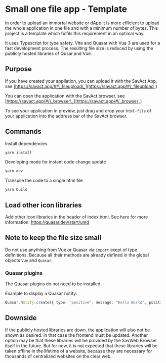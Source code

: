 # Small one file app - Template

In order to upload an immortal website or dApp it is more efficient to upload the whole application in one file and with a minimum number of bytes. This project is a template which fulfils this requirement in an optimal way.

It uses Typescript for type safety. Vite and Quasar with Vue 3 are used for a fast development process.
The resulting file size is reduced by using the publicly hosted libraries of Qusar and Vue.

## Purpose

If you have created your appliation, you can upload it with the SavAct App, see [https://savact.app/#/\_fileupload\_](https://savact.app/#/_fileupload_)

You can open the application with the SavAct browser, see [https://savact.app/#/\_browser\_](https://savact.app/#/_browser_)

To see your application in preview, just drag and drop your `html-file` of your application into the address bar of the SavAct browser.

## Commands

Install dependencies

```bash
yarn install
```

Developing mode for instant code change update

```bash
yarn dev
```

Transpile the code to a single html file

```bash
yarn build
```

## Load other icon libraries

Add other icon libraries in the header of index.html.
See here for more information: https://quasar.dev/start/umd

## Note to keep the file size small

Do not use anything from Vue or Quasar via `import` exept of type definitions. Because all their methods are already defined in the global objects `Vue` and `Quasar`.

### Quasar plugins

The Quasar plugins do not need to be installed.

Example to display a Quasar notify:

```Typescript
Quasar.Notify.create({ type: "positive", message: "Hello World", position: "top"});
```

## Downside

If the publicly hosted libraries are down, the application will also not be shown as desired. In that case the frontend must be updated. Another option may be that these libraries will be provided by the SavWeb Browser itself in the future. But for now, it is not expected that these libraries will be taken offline in the lifetime of a website, because they are necessary for thousands of centralized websites on the clear web.
